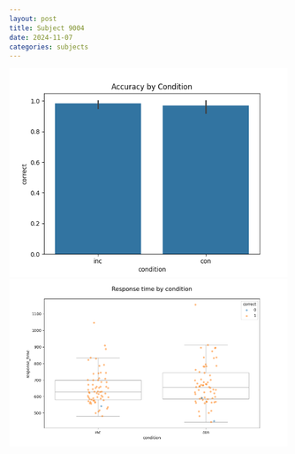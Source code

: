 ```yaml
---
layout: post
title: Subject 9004
date: 2024-11-07
categories: subjects
---
```


![](data/9004/run-10/9004_NF_acc.png)
![](data/9004/run-10/9004_NF_rt.png)
